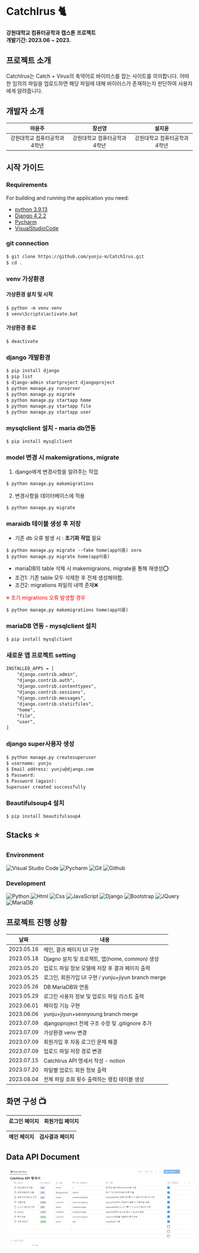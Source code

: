# CatchIrus 🐈
**강원대학교 컴퓨터공학과 캡스톤 프로젝트** <br/>
**개발기간: 2023.06 ~ 2023.**

## 프로젝트 소개

CatchIrus는 Catch + Virus의 축약어로 바이러스를 잡는 사이트를 의미합니다. 
어떠한 임의의 파일을 업로드하면 해당 파일에 대해 바이러스가 존재하는지 판단하여 사용자에게 알려줍니다. 

## 개발자 소개
| 마윤주 | 장선영 | 설지윤 |
| :----: | :----: | :----: |
| 강원대학교 컴퓨터공학과 4학년 | 강원대학교 컴퓨터공학과 4학년 | 강원대학교 컴퓨터공학과 4학년 |

## 시작 가이드

### Requirements

For building and running the application you need:

- [python 3.9.13](https://www.python.org/downloads/)
- [Django 4.2.2](https://docs.djangoproject.com/ko/4.2/intro/install/)
- [Pycharm](https://www.jetbrains.com/ko-kr/pycharm/download/#section=windows)
- [VisualStudioCode](https://code.visualstudio.com/download)

### git connection

```bash
$ git clone https://github.com/yunju-m/CatchIrus.git
$ cd .
```

### venv 가상환경

#### 가상환경 설치 및 시작

```shell
$ python -m venv venv
$ venv\Scripts\activate.bat
```

#### 가상환경 종료

```shell
$ deactivate
```

### django 개발환경

```shell
$ pip install django
$ pip list
$ django-admin startproject djangoproject
$ python manage.py runserver
$ python manage.py migrate
$ python manage.py startapp home
$ python manage.py startapp file
$ python manage.py startapp user
```

### mysqlclient 설치 - maria db연동
```shell
$ pip install mysqlclient
```

### model 변경 시 makemigrations, migrate
1. django에게 변경사항을 알려주는 작업

```bash
$ python manage.py makemigrations
```

2. 변경사항을 데이터베이스에 적용

```bash
$ python manage.py migrate
```

 ### maraidb 테이블 생성 후 저장
 - 기존 db 오류 발생 시 : **초기화 작업** 필요
```shell
$ python manage.py migrate --fake home(app이름) zero
$ python manage.py migrate home(app이름)
```
- mariaDB의 table 삭제 시 makemigraions, migrate을 통해 재생성⭕
- 조건1: 기존 table 모두 삭제한 후 전체 생성해야함.
- 조건2: migrations 파일의 내역 존재❌

<span style="color:red">
※ 초기 migrations 오류 발생할 경우
</span>

```shell
$ python manage.py makemigrations home(app이름)
```

### mariaDB 연동 - mysqlclient 설치
```shell
$ pip install mysqlclient
```

### 새로운 앱 프로젝트 setting

```
INSTALLED_APPS = [
    "django.contrib.admin",
    "django.contrib.auth",
    "django.contrib.contenttypes",
    "django.contrib.sessions",
    "django.contrib.messages",
    "django.contrib.staticfiles",
    "home",
    "file",
    "user",
]
```

### django super사용자 생성
```shell
$ python manage.py createsuperuser
$ username: yunju
$ Email address: yunju@django.com
$ Password:
$ Password (again): 
Superuser created successfully
``` 

### Beautifulsoup4 설치
```shell
$ pip install beautifulsoup4
```


## Stacks ⭐

### Environment

![Visual Studio Code](https://img.shields.io/badge/VisualStudioCode-007ACC?style=for-the-badge&logo=VisualStudioCode&logoColor=white)
![Pycharm](https://img.shields.io/badge/Pycharm-000000?style=for-the-badge&logo=Pycharm&logoColor=white)
![Git](https://img.shields.io/badge/Git-F05032?style=for-the-badge&logo=Git&logoColor=white)
![Github](https://img.shields.io/badge/GitHub-181717?style=for-the-badge&logo=GitHub&logoColor=white)

### Development

![Python](https://img.shields.io/badge/Python-3776AB?style=for-the-badge&logo=Python&logoColor=white)
![Html](https://img.shields.io/badge/Html-E34F26?style=for-the-badge&logo=Html5&logoColor=white)
![Css](https://img.shields.io/badge/Css-1572B6?style=for-the-badge&logo=Css3&logoColor=white)
![JavaScript](https://img.shields.io/badge/JavaScript-F7DF1E?style=for-the-badge&logo=Javascript&logoColor=white)
![Django](https://img.shields.io/badge/Django-092E20?style=for-the-badge&logo=Django&logoColor=white)
![Bootstrap](https://img.shields.io/badge/Bootstrap-7952B3?style=for-the-badge&logo=Bootstrap&logoColor=white)
![JQuery](https://img.shields.io/badge/JQuery-0769AD?style=for-the-badge&logo=jQuery&logoColor=white)
![MariaDB](https://img.shields.io/badge/MariaDB-003545?style=for-the-badge&logo=MariaDB&logoColor=white)

## 프로젝트 진행 상황

| 날짜 |                            내용                             |
| --------- | ----------------------------------------------------------- |
|2023.05.16 | 메인, 결과 페이지 UI 구현 |
|2023.05.18 | Djagno 설치 및 프로젝트, 앱(home, common) 생성 |
|2023.05.20 | 업로드 파일 정보 모델에 저장 후 결과 페이지 출력 |
|2023.05.25 | 로그인, 회원가입 UI 구현 / yunju+jiyun branch merge |
|2023.05.26 | DB MariaDB와 연동 |
|2023.05.29 | 로그인 사용자 정보 및 업로드 파일 리스트 출력 |
|2023.06.01 | 페이징 기능 구현 |
|2023.06.06 | yunju+jiyun+seonyoung branch merge |
|2023.07.09 | djangoproject 전체 구조 수정 및 .gitignore 추가 |
|2023.07.09 | 가상환경 venv 변경 |
|2023.07.09 | 회원가입 후 자동 로그인 문제 해결 |
|2023.07.09 | 업로드 파일 저장 경로 변경 |
|2023.07.15 | CatchIrus API 명세서 작성 - notion |
|2023.07.20 | 파일별 업로드 회원 정보 출력 |
|2023.08.04 | 전체 파일 조회 횟수 출력하는 랭킹 테이블 생성 |

## 화면 구성 📺
| 로그인 페이지 | 회원가입 페이지 |
| ------------ | ---------------- |

| 메인 페이지 | 검사결과 페이지 |
| ------------ | ---------------- |

## Data API Document 
<div align="center">
<img alt="dataApi" src="/static/img/DataApi.png">
